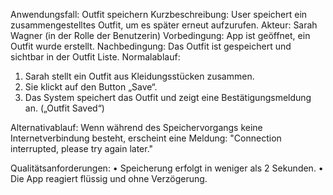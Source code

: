 Anwendungsfall: Outfit speichern 
Kurzbeschreibung: User speichert ein zusammengestelltes Outfit, um es später erneut aufzurufen. 
Akteur: Sarah Wagner (in der Rolle der Benutzerin)
Vorbedingung: App ist geöffnet, ein Outfit wurde erstellt. 
Nachbedingung: Das Outfit ist gespeichert und sichtbar in der Outfit Liste. 
Normalablauf: 
1.	Sarah stellt ein Outfit aus Kleidungsstücken zusammen. 
2.	Sie klickt auf den Button „Save“. 
3.	Das System speichert das Outfit und zeigt eine Bestätigungsmeldung an. („Outfit Saved“)

Alternativablauf: 
Wenn während des Speichervorgangs keine Internetverbindung besteht, erscheint eine Meldung: "Connection interrupted, please try again later."

Qualitätsanforderungen: 
•	Speicherung erfolgt in weniger als 2 Sekunden. 
•	Die App reagiert flüssig und ohne Verzögerung. 


